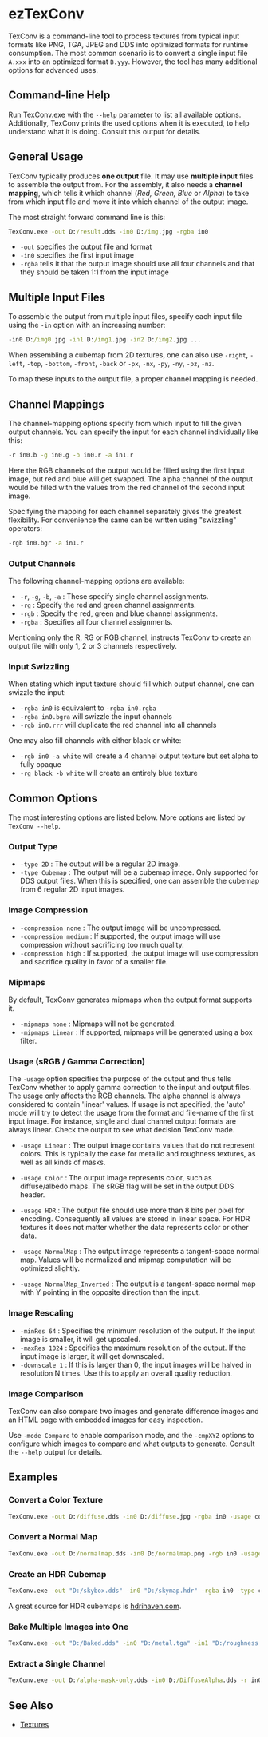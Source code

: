 # ezTexConv

TexConv is a command-line tool to process textures from typical input formats like PNG, TGA, JPEG and DDS into optimized formats for runtime consumption.
The most common scenario is to convert a single input file `A.xxx` into an optimized format `B.yyy`. However, the tool has many additional options for advanced uses.

## Command-line Help

Run TexConv.exe with the `--help` parameter to list all available options. Additionally, TexConv prints the used options when it is executed, to help understand what it is doing. Consult this output for details.

## General Usage

TexConv typically produces **one output** file. It may use **multiple input** files to assemble the output from. For the assembly, it also needs a **channel mapping**, which tells it which channel (*Red, Green, Blue* or *Alpha*) to take from which input file and move it into which channel of the output image.

The most straight forward command line is this:

```cmd
TexConv.exe -out D:/result.dds -in0 D:/img.jpg -rgba in0
```

* `-out` specifies the output file and format
* `-in0` specifies the first input image
* `-rgba` tells it that the output image should use all four channels and that they should be taken 1:1 from the input image

## Multiple Input Files

To assemble the output from multiple input files, specify each input file using the `-in` option with an increasing number:

```cmd
-in0 D:/img0.jpg -in1 D:/img1.jpg -in2 D:/img2.jpg ...
```

When assembling a cubemap from 2D textures, one can also use `-right`, `-left`, `-top`, `-bottom`, `-front`, `-back` or `-px`, `-nx`, `-py`, `-ny`, `-pz`, `-nz`.

To map these inputs to the output file, a proper channel mapping is needed.

## Channel Mappings

The channel-mapping options specify from which input to fill the given output channels. You can specify the input for each channel individually like this:

```cmd
-r in0.b -g in0.g -b in0.r -a in1.r
```

Here the RGB channels of the output would be filled using the first input image, but red and blue will get swapped. The alpha channel of the output would be filled with the values from the red channel of the second input image.

Specifying the mapping for each channel separately gives the greatest flexibility. For convenience the same can be written using "swizzling" operators:

```cmd
-rgb in0.bgr -a in1.r
```

### Output Channels

The following channel-mapping options are available:

* `-r`, `-g`, `-b`, `-a` : These specify single channel assignments.
* `-rg` : Specify the red and green channel assignments.
* `-rgb` : Specify the red, green and blue channel assignments.
* `-rgba` : Specifies all four channel assignments.

Mentioning only the R, RG or RGB channel, instructs TexConv to create an output file with only 1, 2 or 3 channels respectively.

### Input Swizzling

When stating which input texture should fill which output channel, one can swizzle the input:

* `-rgba in0` is equivalent to `-rgba in0.rgba`
* `-rgba in0.bgra` will swizzle the input channels
* `-rgb in0.rrr` will duplicate the red channel into all channels

One may also fill channels with either black or white:

* `-rgb in0 -a white` will create a 4 channel output texture but set alpha to fully opaque
* `-rg black -b white` will create an entirely blue texture

## Common Options

The most interesting options are listed below. More options are listed by `TexConv --help`.

### Output Type

* `-type 2D` : The output will be a regular 2D image.
* `-type Cubemap` : The output will be a cubemap image. Only supported for DDS output files. When this is specified, one can assemble the cubemap from 6 regular 2D input images.

### Image Compression

* `-compression none` : The output image will be uncompressed.
* `-compression medium` : If supported, the output image will use compression without sacrificing too much quality.
* `-compression high` : If supported, the output image will use compression and sacrifice quality in favor of a smaller file.

### Mipmaps

By default, TexConv generates mipmaps when the output format supports it.

* `-mipmaps none` : Mipmaps will not be generated.
* `-mipmaps Linear` : If supported, mipmaps will be generated using a box filter.

### Usage (sRGB / Gamma Correction)

The `-usage` option specifies the purpose of the output and thus tells TexConv whether to apply gamma correction to the input and output files. The usage only affects the RGB channels. The alpha channel is always considered to contain 'linear' values. If usage is not specified, the 'auto' mode will try to detect the usage from the format and file-name of the first input image. For instance, single and dual channel output formats are always linear. Check the output to see what decision TexConv made.

* `-usage Linear` : The output image contains values that do not represent colors. This is typically the case for metallic and roughness textures, as well as all kinds of masks.

* `-usage Color` : The output image represents color, such as diffuse/albedo maps. The sRGB flag will be set in the output DDS header.

* `-usage HDR` : The output file should use more than 8 bits per pixel for encoding. Consequently all values are stored in linear space. For HDR textures it does not matter whether the data represents color or other data.

* `-usage NormalMap` : The output image represents a tangent-space normal map. Values will be normalized and mipmap computation will be optimized slightly.

* `-usage NormalMap_Inverted` : The output is a tangent-space normal map with Y pointing in the opposite direction than the input.

### Image Rescaling

* `-minRes 64` : Specifies the minimum resolution of the output. If the input image is smaller, it will get upscaled.
* `-maxRes 1024` : Specifies the maximum resolution of the output. If the input image is larger, it will get downscaled.
* `-downscale 1` : If this is larger than 0, the input images will be halved in resolution N times. Use this to apply an overall quality reduction.

### Image Comparison

TexConv can also compare two images and generate difference images and an HTML page with embedded images for easy inspection.

Use `-mode Compare` to enable comparison mode, and the `-cmpXYZ` options to configure which images to compare and what outputs to generate. Consult the `--help` output for details.

## Examples

### Convert a Color Texture

```cmd
TexConv.exe -out D:/diffuse.dds -in0 D:/diffuse.jpg -rgba in0 -usage color
```

### Convert a Normal Map

```cmd
TexConv.exe -out D:/normalmap.dds -in0 D:/normalmap.png -rgb in0 -usage normalmap
```

### Create an HDR Cubemap

```cmd
TexConv.exe -out "D:/skybox.dds" -in0 "D:/skymap.hdr" -rgba in0 -type cubemap -usage hdr
```

A great source for HDR cubemaps is [hdrihaven.com](https://hdrihaven.com/hdris/).

### Bake Multiple Images into One

```cmd
TexConv.exe -out "D:/Baked.dds" -in0 "D:/metal.tga" -in1 "D:/roughness.png" -in2 "D:/DiffuseAlpha.dds" -r in1.r -g in0.r -b black -a in2.a -usage linear
```

### Extract a Single Channel

```cmd
TexConv.exe -out D:/alpha-mask-only.dds -in0 D:/DiffuseAlpha.dds -r in0.a
```

## See Also

* [Textures](../graphics/textures-overview.md)
